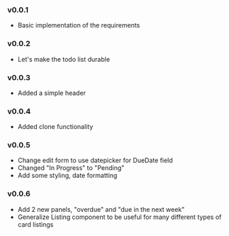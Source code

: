 ### v0.0.1

- Basic implementation of the requirements

### v0.0.2

- Let's make the todo list durable

### v0.0.3

- Added a simple header

### v0.0.4

- Added clone functionality

### v0.0.5

- Change edit form to use datepicker for DueDate field
- Changed "In Progress" to "Pending"
- Add some styling, date formatting

### v0.0.6

- Add 2 new panels, "overdue" and "due in the next week"
- Generalize Listing component to be useful for many different types of card listings
